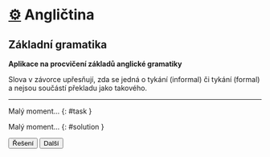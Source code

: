 [//]: # (##NAME## anglictina-zakladni-gramatika)
[//]: # (##DESCRIPTION## Aplikace: Angličtina: Základní gramatika)
[//]: # (##APICALL## genrandomtask.cgi?anglictina-zakladni-gramatika)

# [&#9881;](/aplikace.html) Angličtina
## Základní gramatika

**Aplikace na procvičení základů anglické gramatiky**

Slova v závorce upřesňují, zda se jedná o tykání (informal) či tykání (formal)
a nejsou součástí překladu jako takového.
*****************************************************************************

Malý moment...
{: #task }

Malý moment...
{: #solution }

<button onclick="toggleSolution()">Řešení</button>
<button onclick="getTask()">Další</button>
